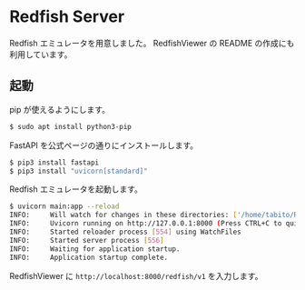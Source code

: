 # Redfish Server

Redfish エミュレータを用意しました。
RedfishViewer の README の作成にも利用しています。

## 起動

pip が使えるようにします。

```bash
$ sudo apt install python3-pip
```

FastAPI を公式ページの通りにインストールします。

```bash
$ pip3 install fastapi
$ pip3 install "uvicorn[standard]"
```

Redfish エミュレータを起動します。

```bash
$ uvicorn main:app --reload
INFO:     Will watch for changes in these directories: ['/home/tabito/RedfishServer']
INFO:     Uvicorn running on http://127.0.0.1:8000 (Press CTRL+C to quit)
INFO:     Started reloader process [554] using WatchFiles
INFO:     Started server process [556]
INFO:     Waiting for application startup.
INFO:     Application startup complete.
```

RedfishViewer に `http://localhost:8000/redfish/v1` を入力します。
